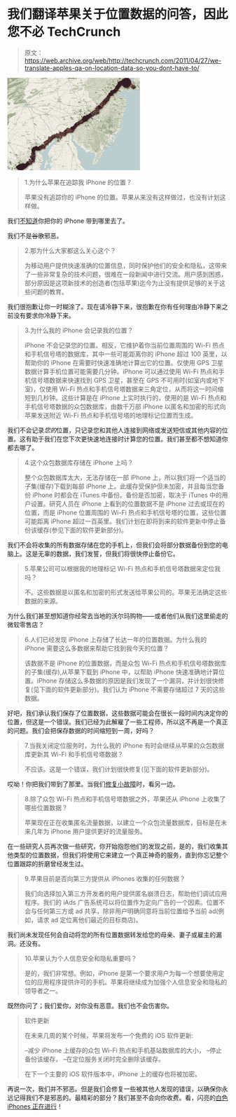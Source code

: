 # 我们翻译苹果关于位置数据的问答，因此您不必 TechCrunch

> 原文：<https://web.archive.org/web/http://techcrunch.com/2011/04/27/we-translate-apples-qa-on-location-data-so-you-dont-have-to/>

![](img/b828affe20acb1c3700df87f5e179ed4.png)

> 1.为什么苹果在追踪我 iPhone 的位置？
> 
> 苹果没有追踪你的 iPhone 的位置。苹果从来没有这样做过，也没有计划这样做。

我们[不知道](https://web.archive.org/web/20230205031020/https://techcrunch.com/2011/04/27/apple-finally-responds-to-location-data-tracking-kerfuffle/)你把你的 iPhone 带到哪里去了。

我们不是~~谷歌~~邪恶。

> 2.那为什么大家都这么关心这个？
> 
> 为移动用户提供快速准确的位置信息，同时保护他们的安全和隐私，这带来了一些非常复杂的技术问题，很难在一段新闻中进行交流。用户感到困惑，部分原因是这项新技术的创造者(包括苹果)迄今为止没有提供足够的关于这些问题的教育。

我们很抱歉让你一时糊涂了。现在请冷静下来，很抱歉在你有任何理由冷静下来之前没有要求你冷静下来。

> 3.为什么我的 iPhone 会记录我的位置？
> 
> iPhone 不会记录您的位置。相反，它维护着你当前位置周围的 Wi-Fi 热点和手机信号塔的数据库，其中一些可能距离你的 iPhone 超过 100 英里，以帮助你的 iPhone 在需要时快速准确地计算出它的位置。仅使用 GPS 卫星数据计算手机位置可能需要几分钟。iPhone 可以通过使用 Wi-Fi 热点和手机信号塔数据来快速找到 GPS 卫星，甚至在 GPS 不可用时(如室内或地下室)，仅使用 Wi-Fi 热点和手机信号塔数据来三角定位，从而将这一时间缩短到几秒钟。这些计算是在 iPhone 上实时执行的，使用的是 Wi-Fi 热点和手机信号塔数据的众包数据库，由数千万部 iPhone 以匿名和加密的形式向苹果发送附近 Wi-Fi 热点和手机信号塔的地理标记位置而生成。

我们不会记录*您的*位置，只记录您和其他人连接到网络或发送短信或其他内容的位置。这有助于我们在您下次更快速地连接时计算您的位置。我们甚至都不想知道你都去哪了。

> 4.这个众包数据库存储在 iPhone 上吗？
> 
> 整个众包数据库太大，无法存储在一部 iPhone 上，所以我们将一个适当的子集(缓存)下载到每部 iPhone 上。此缓存受保护但未加密，并且每当您备份 iPhone 时都会在 iTunes 中备份。备份是否加密，取决于 iTunes 中的用户设置。研究人员在 iPhone 上看到的位置数据不是 iPhone 过去或现在的位置，而是 iPhone 位置周围的 Wi-Fi 热点和手机信号塔的位置，这些位置可能距离 iPhone 超过一百英里。我们计划在即将到来的软件更新中停止备份该缓存(参见下面的软件更新部分)。

我们不会将收集的所有数据存储在您的手机上，但我们会将部分数据备份到您的电脑上。这是无辜的数据，我们发誓，但我们将很快停止备份它。

> 5.苹果公司可以根据我的地理标记 Wi-Fi 热点和手机信号塔数据来定位我吗？
> 
> 不。这些数据是以匿名和加密的形式发送给苹果公司的。苹果无法确定这些数据的来源。

为什么我们甚至想知道你经常去当地的沃尔玛购物——或者他们从我们这里偷走的微软零售店？

> 6.人们已经发现 iPhone 上存储了长达一年的位置数据。为什么我的 iPhone 需要这么多数据来帮助它找到我今天的位置？
> 
> 该数据不是 iPhone 的位置数据，而是众包 Wi-Fi 热点和手机信号塔数据库的子集(缓存),从苹果下载到 iPhone 中，以帮助 iPhone 快速准确地计算位置。iPhone 存储这么多数据的原因是我们发现了一个漏洞，并计划很快修复(见下面的软件更新部分)。我们认为 iPhone 不需要存储超过 7 天的这些数据。

好吧，我们承认我们保存了位置数据，这些数据可能会在很长一段时间内决定你的位置，但这是一个错误。我们已经为此解雇了一些工程师，所以这不再是一个真正的问题。我们会把保存数据的时间缩短到一周，好吗？

> 7.当我关闭定位服务时，为什么我的 iPhone 有时会继续从苹果的众包数据库更新其 Wi-Fi 和手机信号塔数据？
> 
> 不应该。这是一个错误，我们计划很快修复(见下面的软件更新部分)。

哎呦！你把我们带到了那里。当我们[修复小故障](https://web.archive.org/web/20230205031020/http://www.moviewavs.com/0094473955/WAVS/Movies/Office_Space/fixedtheglitch.wav)时，看另一边。

> 8.除了众包 Wi-Fi 热点和手机信号塔数据之外，苹果还从 iPhone 上收集了哪些位置数据？
> 
> 苹果现在正在收集匿名流量数据，以建立一个众包流量数据库，目标是在未来几年为 iPhone 用户提供更好的流量服务。

在一些研究人员再次做一些研究，你开始抱怨他们的发现之前，是的，我们收集其他类型的位置数据，但我们将使用它来建立一个真正神奇的服务，直到你忘记整个位置跟踪的折磨曾经发生过。

> 9.苹果目前是否向第三方提供从 iPhones 收集的任何数据？
> 
> 我们向选择加入第三方开发者的用户提供匿名崩溃日志，帮助他们调试应用程序。我们的 iAds 广告系统可以将位置作为定向广告的一个因素。位置不会与任何第三方或 ad 共享，除非用户明确同意将当前位置给予当前 ad(例如，请求 ad 定位离他们最近的目标商店)。

我们尚未发现任何会自动将您的所有位置数据转发给您的母亲、妻子或雇主的漏洞。还没有。

> 10.苹果认为个人信息安全和隐私重要吗？
> 
> 是的，我们非常想。例如，iPhone 是第一个要求用户为每一个想要使用定位的应用程序提供许可的手机。苹果将继续成为加强个人信息安全和隐私的领导者之一。

既然你问了；我们爱你，对你没有恶意。我们也不会伤害你。

> 软件更新
> 
> 在未来几周的某个时候，苹果将发布一个免费的 iOS 软件更新:
> 
> –减少 iPhone 上缓存的众包 Wi-Fi 热点和手机基站数据库的大小，
> –停止备份该缓存，
> –在定位服务关闭时完全删除该缓存。
> 
> 在下一个主要的 iOS 软件版本中，iPhone 上的缓存也将被加密。

再说一次，我们并不邪恶。但是我们会修复一些被其他人发现的错误，以确保你永远记得我们不是邪恶的。最精彩的部分？我们甚至不会向你收费。看，闪亮的[白色 iPhones 正在进行](https://web.archive.org/web/20230205031020/http://www.crunchgear.com/2011/04/27/the-white-iphone-is-official/)！